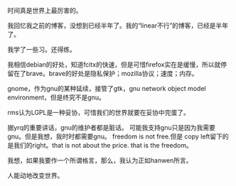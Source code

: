 时间真是世界上最厉害的。

我回忆我之前的博客，没想到已经半年了。我的“linear不行”的博客，已经是半年了。

我学了一些习。还得练。

我相信debian的好处，知道fcitx的快速，但是可惜firefox实在是缓慢，所以就停留在了brave。brave的好处是隐私保护；mozilla协议；速度；内存。

gnome，作为gnu的某种延续，接管了gtk，gnu network object model environment，但是终究不是gnu。

rms认为LGPL是一种妥协，可惜我们的世界就要在妥协中完蛋了。

据yrq的重要讲话，gnu的维护者都是脏话。
可能我支持gnu只是因为我需要gnu。但是我想，我时时都需要gnu。
freedom is not free.但是 copy left留下的是我们的right。that is not about the price. that is the freedom。

我想，如果我要作一个所谓格言，那么，我认为正如hanwen所言。

人能动地改变世界。


<!--stackedit_data:
eyJoaXN0b3J5IjpbLTU4NjQ1MTAyLDE2MDM2Nzg2NTZdfQ==
-->